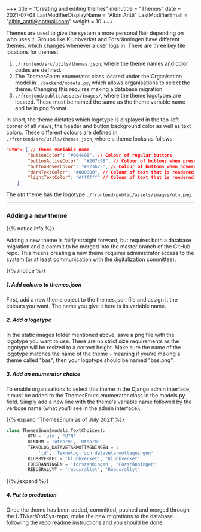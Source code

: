 +++
title = "Creating and editing themes"
menutitle = "Themes"
date =  2021-07-08
LastModifierDisplayName = "Albin Antti"
LastModifierEmail = "albin_antti@hotmail.com"
weight = 10
+++

Themes are used to give the system a more personal flair depending on who uses it. Groups like Klubbverket and Forsränningen have different themes, which changes whenever a user logs in. There are three key file locations for themes:
1. `./frontend/src/utils/themes.json`, where the theme names and color codes are defined.
2. The *ThemesEnum* enumerator class located under the Organisation model in `./backend/models.py`, which allows organisations to select the theme. Changing this requires making a database migration.
3. `./frontend/public/assets/images/`, where the theme logotypes are located. These must be named the same as the theme variable name and be in png format.

In short, the theme dictates which logotype is displayed in the top-left corner of all views, the header and button background color as well as text colors. These different colours are defined in `./frontend/src/utils/themes.json`, where a theme looks as follows:

```json
"utn": { // Theme variable name
        "buttonColor": "#004c98", // Colour of regular buttons
        "buttonActiveColor": "#207c98", // Colour of buttons when pressed
        "buttonHoverColor": "#023b75", // Colour of buttons when hovered over
        "darkTextColor": "#000000", // Colour of text that is rendered on bright backgrounds
        "lightTextColor": "#ffffff" // Colour of text that is rendered on dark background
    }
```
The *utn* theme has the logotype `./frontend/public/assets/images/utn.png`.

---

### Adding a new theme

{{% notice info %}}

Adding a new theme is fairly straight forward, but requires both a database migration and a commit to be merged into the master branch of the GitHub repo. This means creating a new theme requires administrator access to the system (or at least communication with the digitalization committee).

{{% /notice %}}

##### 1. Add colours to themes.json
First, add a new theme object to the themes.json file and assign it the colours you want. The name you give it here is its variable name.

##### 2. Add a logotype
In the static images folder mentioned above, save a png file with the logotype you want to use. There are no strict size requirements as the logotype will be resized to a correct height. Make sure the name of the logotype matches the name of the theme - meaning if you're making a theme called "bas", then your logotype should be named "bas.png".

##### 3. Add an enumerator choice
To enable organisations to select this theme in the Django admin interface, it must be added to the ThemesEnum enumerator class in the models.py field. Simply add a new line with the theme's variable name followed by the verbose name (what you'll see in the admin interface).

{{% expand "ThemesEnum as of July 2021"%}}
```python
class ThemesEnum(models.TextChoices):
        UTN = 'utn', 'UTN'
        UTNARM = 'utnarm', 'Utnarm'
        TEKNOLOG_DATAVETARMOTTAGNINGEN = \
            'td', 'Teknolog- och datavetarmottagningen'
        KLUBBVERKET = 'klubbverket', 'Klubbverket'
        FORSRANNINGEN = 'forsranningen', 'Forsränningen'
        REBUSRALLYT = 'rebusrallyt', 'Rebusrallyt'
```
{{% /expand %}}

##### 4. Put to production
Once the theme has been added, committed, pushed and merged through the UTNkar/OrdSys-repo, make the new migrations to the database following the repo readme instructions and you should be done.
